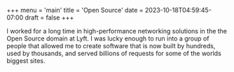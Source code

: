+++
menu = 'main'
title = 'Open Source'
date = 2023-10-18T04:59:45-07:00
draft = false
+++

I worked for a long time in high-performance networking solutions in the the Open Source domain at Lyft.
I was lucky enough to run into a group of people that allowed me to create software that is now built by hundreds,
used by thousands, and served billions of requests for some of the worlds biggest sites.
